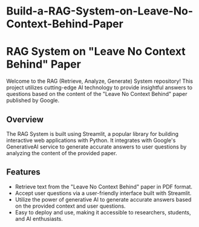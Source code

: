 # Build-a-RAG-System-on-Leave-No-Context-Behind-Paper

# RAG System on "Leave No Context Behind" Paper

Welcome to the RAG (Retrieve, Analyze, Generate) System repository! This project utilizes cutting-edge AI technology to provide insightful answers to questions based on the content of the "Leave No Context Behind" paper published by Google.

## Overview

The RAG System is built using Streamlit, a popular library for building interactive web applications with Python. It integrates with Google's GenerativeAI service to generate accurate answers to user questions by analyzing the content of the provided paper.

## Features

- Retrieve text from the "Leave No Context Behind" paper in PDF format.
- Accept user questions via a user-friendly interface built with Streamlit.
- Utilize the power of generative AI to generate accurate answers based on the provided context and user questions.
- Easy to deploy and use, making it accessible to researchers, students, and AI enthusiasts.

